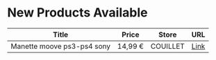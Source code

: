 # New Products Available

| Title | Price | Store | URL |
|---|---|---|---|
| Manette moove ps3-ps4 sony | 14,99 € | COUILLET | [Link](https://www.cashconverters.be/fr/lecteurs-graveurs-dvd/636283-manette-moove-ps3-ps4-sony.html) |
